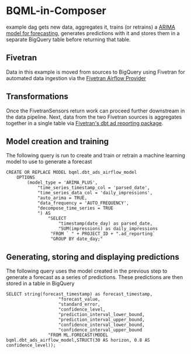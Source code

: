 # BQML-in-Composer

example dag gets new data, aggregates it, trains (or retrains) a [ARIMA model for forecasting](https://cloud.google.com/bigquery-ml/docs/arima-single-time-series-forecasting-tutorial), generates predictions with it and stores them in a separate BigQuery table before returning that table.

## Fivetran

Data in this example is moved from sources to BigQuery using Fivetran for automated data ingestion via the [Fivetran Airflow Provider](https://fivetran.com/blog/announcing-the-fivetran-airflow-provider)

## Transformations

Once the FivetranSensors return work can proceed further downstream in the data pipeline. Next, data from the two Fivetran sources is aggregates together in a single table via [Fivetran's dbt ad reporting package](https://hub.getdbt.com/fivetran/ad_reporting/latest/).

## Model creation and training

The following query is run to create and train or retrain a machine learning model to use to generate a forecast 

```
CREATE OR REPLACE MODEL bqml.dbt_ads_airflow_model 
    OPTIONS 
        (model_type = 'ARIMA_PLUS', 
            "time_series_timestamp_col = 'parsed_date',
            "time_series_data_col = 'daily_impressions', 
            "auto_arima = TRUE,
            "data_frequency = 'AUTO_FREQUENCY', 
            "decompose_time_series = TRUE 
            ") AS 
                "SELECT 
                    "timestamp(date_day) as parsed_date,
                    "SUM(impressions) as daily_impressions
                 "FROM ` " + PROJECT_ID + ".ad_reporting`
                 "GROUP BY date_day;"
```

## Generating, storing and displaying predictions

The following query uses the model created in the previous step to generate a forecast as a series of predictions. These predictions are then stored in a table in BigQuery 

```
SELECT string(forecast_timestamp) as forecast_timestamp,
                    "forecast_value,
                    "standard_error,
                    "confidence_level, 
                    "prediction_interval_lower_bound, 
                    "prediction_interval_upper_bound, 
                    "confidence_interval_lower_bound, 
                    "confidence_interval_upper_bound 
                "FROM ML.FORECAST(MODEL bqml.dbt_ads_airflow_model,STRUCT(30 AS horizon, 0.8 AS confidence_level));
```
